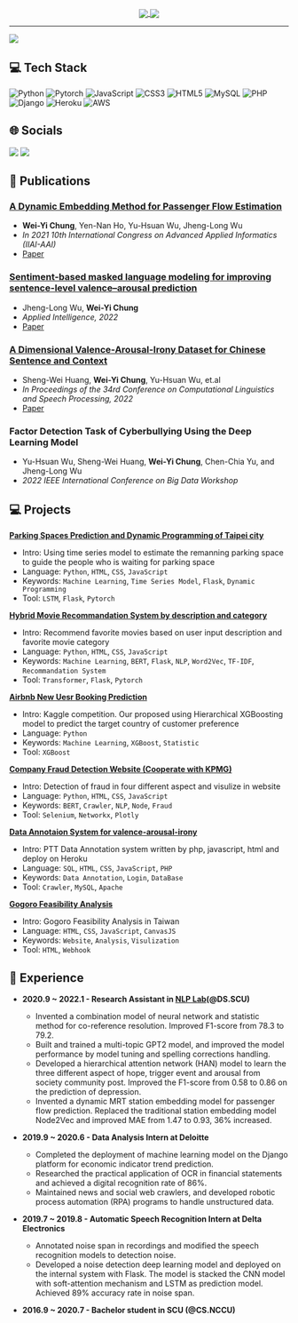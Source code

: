 
<p align=center>
    <a href="https://github.com/h30306">
      <img align="center" src="https://github-readme-stats.vercel.app/api?username=h30306&show_icons=true&theme=radical&include_all_commits=true&card_width=250" />
    </a>
    <a href="https://github.com/h30306">
      <img align="center" src="https://github-readme-stats.anuraghazra1.vercel.app/api/top-langs/?username=h30306&layout=compact&theme=radical&card_width=250"/> 
    </a
</p>
<br>
<hr>
<a href="https://visitcount.itsvg.in">
  <img src="https://visitcount.itsvg.in/api?id=h30306&label=Profile%20Views&color=0&icon=1&pretty=false" />
</a>
        
## 💻 Tech Stack
![Python](https://img.shields.io/badge/python-3670A0?style=for-the-badge&logo=python&logoColor=ffdd54) ![Pytorch](https://img.shields.io/badge/Pytorch-14354C?style=for-the-badge&logo=python&logoColor=white) ![JavaScript](https://img.shields.io/badge/javascript-%23323330.svg?style=for-the-badge&logo=javascript&logoColor=%23F7DF1E) ![CSS3](https://img.shields.io/badge/css3-%231572B6.svg?style=for-the-badge&logo=css3&logoColor=white) ![HTML5](https://img.shields.io/badge/html5-%23E34F26.svg?style=for-the-badge&logo=html5&logoColor=white) ![MySQL](https://img.shields.io/badge/mysql-%2300f.svg?style=for-the-badge&logo=mysql&logoColor=white) ![PHP](https://img.shields.io/badge/PHP-777BB4?style=for-the-badge&logo=php&logoColor=white) ![Django](https://img.shields.io/badge/Django-092E20?style=for-the-badge&logo=django&logoColor=white) ![Heroku](https://img.shields.io/badge/Heroku-430098?style=for-the-badge&logo=heroku&logoColor=white) ![AWS](https://img.shields.io/badge/Amazon_AWS-232F3E?style=for-the-badge&logo=amazon-aws&logoColor=white)
        
## 🌐 Socials

<div> 
  <a href = "mailto:hworkl0511@gmail.com"><img src="https://img.shields.io/badge/Gmail-D14836?style=for-the-badge&logo=gmail&logoColor=white" target="_blank"></a>
  <a href="https://www.linkedin.com/in/howard-w-chung/" target="_blank"><img src="https://img.shields.io/badge/-LinkedIn-%230077B5?style=for-the-badge&logo=linkedin&logoColor=white" target="_blank"></a>
</div>
<!-- https://img.shields.io/badge/Medium-12100E?style=for-the-badge&logo=medium&logoColor=white -->
<!-- https://img.shields.io/badge/YouTube-FF0000?style=for-the-badge&logo=youtube&logoColor=white -->
        
## :bookmark_tabs: Publications

### [**A Dynamic Embedding Method for Passenger Flow Estimation**](https://github.com/h30306/A-Dynamic-Embedding-Method-for-Passenger-Flow-Estimation) <br>

* **Wei-Yi Chung**, Yen-Nan Ho, Yu-Hsuan Wu, Jheng-Long Wu <br>
* _In 2021 10th International Congress on Advanced Applied Informatics (IIAI-AAI)_
* [Paper](https://doi.org/10.1109/IIAI-AAI53430.2021.00070)
        
### [**Sentiment-based masked language modeling for improving sentence-level valence–arousal prediction**](https://github.com/h30306/Sentiment-Based-Masked-Language-Modeling-for-Improving-Sentence-Level-Valence-Arousal-Prediction) <br>

* Jheng-Long Wu, **Wei-Yi Chung** <br>
* _Applied Intelligence, 2022_
* [Paper](https://link.springer.com/article/10.1007/s10489-022-03384-9)

### [**A Dimensional Valence-Arousal-Irony Dataset for Chinese Sentence and Context**](https://github.com/h30306/Annotation_system) <br>

* Sheng-Wei Huang, **Wei-Yi Chung**, Yu-Hsuan Wu, et.al <br>
* _In Proceedings of the 34rd Conference on Computational Linguistics and Speech Processing, 2022_
* [Paper](https://aclanthology.org/2022.rocling-1.19/)

### **Factor Detection Task of Cyberbullying Using the Deep Learning Model** <br>

* Yu-Hsuan Wu, Sheng-Wei Huang, **Wei-Yi Chung**, Chen-Chia Yu, and Jheng-Long Wu <br>
* _2022 IEEE International Conference on Big Data Workshop_

 
## :computer: Projects
    
[**Parking Spaces Prediction and Dynamic Programming of Taipei city**](https://github.com/h30306/Parking-Spaces-Prediction-and-Dynamic-Programming-of-Taipei-city)<br>
   - Intro: Using time series model to estimate the remanning parking space to guide the people who is waiting for parking space
   - Language: `Python`, `HTML`, `CSS`, `JavaScript`
   - Keywords: `Machine Learning`, `Time Series Model`, `Flask`, `Dynamic Programming`
   - Tool: `LSTM`, `Flask`, `Pytorch`

[**Hybrid Movie Recommandation System by description and category**](https://github.com/h30306/Recommand_Movie_by_description_and_category)<br>
   - Intro: Recommend favorite movies based on user input description and favorite movie category
   - Language: `Python`, `HTML`, `CSS`, `JavaScript`
   - Keywords: `Machine Learning`, `BERT`, `Flask`, `NLP`, `Word2Vec`, `TF-IDF`, `Recommandation System`
   - Tool: `Transformer`, `Flask`, `Pytorch`

[**Airbnb New Uesr Booking Prediction**](https://github.com/h30306/Kaggle-Airbnb-New-User-Booking)<br>
   - Intro: Kaggle competition. Our proposed using Hierarchical XGBoosting model to predict the target country of customer preference
   - Language: `Python`
   - Keywords: `Machine Learning`, `XGBoost`, `Statistic`
   - Tool: `XGBoost` 
        
[**Company Fraud Detection Website (Cooperate with KPMG)**](https://github.com/h30306/Fintech.github.io)<br>
   - Intro: Detection of fraud in four different aspect and visulize in website
   - Language: `Python`, `HTML`, `CSS`, `JavaScript`
   - Keywords: `BERT`, `Crawler`, `NLP`, `Node`, `Fraud`
   - Tool: `Selenium`, `Networkx`, `Plotly`

[**Data Annotaion System for valence-arousal-irony**](https://github.com/h30306/Annotation_system)<br>
   - Intro: PTT Data Annotation system written by php, javascript, html and deploy on Heroku
   - Language: `SQL`, `HTML`, `CSS`, `JavaScript`, `PHP`
   - Keywords: `Data Annotation`, `Login`, `DataBase`
   - Tool: `Crawler`, `MySQL`, `Apache`   

[**Gogoro Feasibility Analysis**](https://github.com/h30306/Gogoro_analysis.github.io)<br>
   - Intro: Gogoro Feasibility Analysis in Taiwan
   - Language: `HTML`, `CSS`, `JavaScript`,  `CanvasJS`
   - Keywords: `Website`, `Analysis`, `Visulization`
   - Tool: `HTML`, `Webhook`     
        
## :school: Experience

- **2020.9 ~ 2022.1 - Research Assistant in [NLP Lab](https://nlp.bigdata.scu.edu.tw/)(@DS.SCU)** <br>
   - Invented a combination model of neural network and statistic method for co-reference resolution. Improved F1-score from 78.3 to 79.2.
   - Built and trained a multi-topic GPT2 model, and improved the model performance by model tuning and spelling corrections handling.
   - Developed a hierarchical attention network (HAN) model to learn the three different aspect of hope, trigger event and arousal from society community post. Improved the F1-score from 0.58 to 0.86 on the prediction of depression.
   - Invented a dynamic MRT station embedding model for passenger flow prediction. Replaced the traditional station embedding model Node2Vec and improved MAE from 1.47 to 0.93, 36% increased.
        
- **2019.9 ~ 2020.6 - Data Analysis Intern at Deloitte** <br>
  - Completed the deployment of machine learning model on the Django platform for economic indicator trend prediction.
  - Researched the practical application of OCR in financial statements and achieved a digital recognition rate of 86%.
  - Maintained news and social web crawlers, and developed robotic process automation (RPA) programs to handle unstructured data.

- **2019.7 ~ 2019.8 - Automatic Speech Recognition Intern at Delta Electronics** <br>
  - Annotated noise span in recordings and modified the speech recognition models to detection noise.
  - Developed a noise detection deep learning model and deployed on the internal system with Flask. The model is stacked the CNN model with soft-attention mechanism and LSTM as prediction model. Achieved 89% accuracy rate in noise span.
        
- **2016.9 ~ 2020.7 - Bachelor student in SCU (@CS.NCCU)** <br>
        
<!--
### Hi there 👋
**h30306/h30306** is a ✨ _special_ ✨ repository because its `README.md` (this file) appears on your GitHub profile.

Here are some ideas to get you started:

- 🔭 I’m currently working on ...
- 🌱 I’m currently learning ...
- 👯 I’m looking to collaborate on ...
- 🤔 I’m looking for help with ...
- 💬 Ask me about ...
- 📫 How to reach me: ...
- 😄 Pronouns: ...
- ⚡ Fun fact: ...
-->
